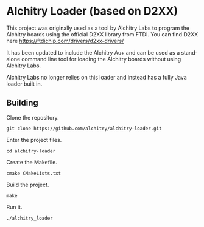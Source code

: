 # Alchitry Loader (based on D2XX)
This project was originally used as a tool by Alchitry Labs to program the Alchitry boards using the
official D2XX library from FTDI. You can find D2XX here https://ftdichip.com/drivers/d2xx-drivers/

It has been updated to include the Alchitry Au+ and can be used as a stand-alone command line tool for
loading the Alchitry boards without using Alchitry Labs.

Alchitry Labs no longer relies on this loader and instead has a fully Java loader built in.

## Building
Clone the repository.

`git clone https://github.com/alchitry/alchitry-loader.git`

Enter the project files.

`cd alchitry-loader`

Create the Makefile.

`cmake CMakeLists.txt`

Build the project.

`make`

Run it.

`./alchitry_loader`